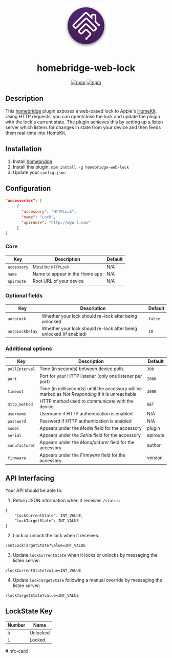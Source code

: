 <p align="center">
  <a href="https://github.com/homebridge/homebridge"><img src="https://raw.githubusercontent.com/homebridge/branding/master/logos/homebridge-color-round-stylized.png" height="140"></a>
</p>

<span align="center">

# homebridge-web-lock

[![npm](https://img.shields.io/npm/v/homebridge-web-lock.svg)](https://www.npmjs.com/package/homebridge-web-lock) [![npm](https://img.shields.io/npm/dt/homebridge-web-lock.svg)](https://www.npmjs.com/package/homebridge-web-lock)

</span>

## Description

This [homebridge](https://github.com/homebridge/homebridge) plugin exposes a web-based lock to Apple's [HomeKit](http://www.apple.com/ios/home/). Using HTTP requests, you can open/close the lock and update the plugin with the lock's current state. The plugin achieves this by setting up a listen server which listens for changes in state from your device and then feeds them real-time into HomeKit.

## Installation

1. Install [homebridge](https://github.com/homebridge/homebridge#installation)
2. Install this plugin: `npm install -g homebridge-web-lock`
3. Update your `config.json`

## Configuration

```json
"accessories": [
     {
       "accessory": "HTTPLock",
       "name": "Lock",
       "apiroute": "http://myurl.com"
     }
]
```

### Core
| Key | Description | Default |
| --- | --- | --- |
| `accessory` | Must be `HTTPLock` | N/A |
| `name` | Name to appear in the Home app | N/A |
| `apiroute` | Root URL of your device | N/A |

### Optional fields
| Key | Description | Default |
| --- | --- | --- |
| `autoLock` | Whether your lock should re-lock after being unlocked | `false` |
| `autoLockDelay` | Whether your lock should re-lock after being unlocked (if enabled) | `10` |

### Additional options
| Key | Description | Default |
| --- | --- | --- |
| `pollInterval` | Time (in seconds) between device polls | `300` |
| `port` | Port for your HTTP listener (only one listener per port) | `2000` |
| `timeout` | Time (in milliseconds) until the accessory will be marked as _Not Responding_ if it is unreachable | `3000` |
| `http_method` | HTTP method used to communicate with the device | `GET` |
| `username` | Username if HTTP authentication is enabled | N/A |
| `password` | Password if HTTP authentication is enabled | N/A |
| `model` | Appears under the _Model_ field for the accessory | plugin |
| `serial` | Appears under the _Serial_ field for the accessory | apiroute |
| `manufacturer` | Appears under the _Manufacturer_ field for the accessory | author |
| `firmware` | Appears under the _Firmware_ field for the accessory | version |

## API Interfacing

Your API should be able to:

1. Return JSON information when it receives `/status`:
```
{
    "lockCurrentState": INT_VALUE,
    "lockTargetState": INT_VALUE
}
```

2. Lock or unlock the lock when it receives:
```
/setLockTargetState?value=INT_VALUE
```

3. Update `lockCurrentState` when it locks or unlocks by messaging the listen server:
```
/lockCurrentState?value=INT_VALUE
```

4. Update `lockTargetState` following a manual override by messaging the listen server:
```
/lockTargetState?value=INT_VALUE
```

## LockState Key

| Number | Name |
| --- | --- |
| `0` | Unlocked |
| `1` | Locked |

#   n f c - c a r d 
 
 